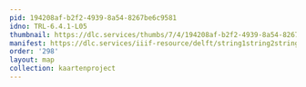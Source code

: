 ```yaml
---
pid: 194208af-b2f2-4939-8a54-8267be6c9581
idno: TRL-6.4.1-L05
thumbnail: https://dlc.services/thumbs/7/4/194208af-b2f2-4939-8a54-8267be6c9581/full/400,339/0/default.jpg
manifest: https://dlc.services/iiif-resource/delft/string1string2string3/kaartenproject-2007/TRL-6.4.1-L05
order: '298'
layout: map
collection: kaartenproject
---
```

